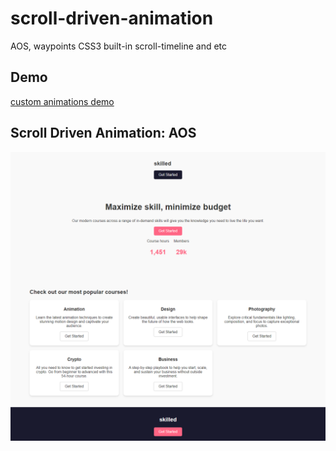 # scroll-driven-animation

AOS, waypoints CSS3 built-in scroll-timeline and etc

## Demo

[custom animations demo](https://scroll-driven-animation-two.vercel.app/)

## Scroll Driven Animation: AOS

![screenshot](screencapture-127-0-0-1-8000-index-html-2024-12-05-21_37_13.png)
